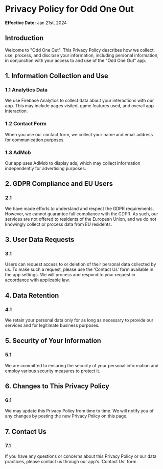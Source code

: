 # Privacy Policy for Odd One Out

**Effective Date:** Jan 21st, 2024

## Introduction

Welcome to "Odd One Out". This Privacy Policy describes how we collect, use, process, and disclose your information, including personal information, in conjunction with your access to and use of the "Odd One Out" app.

## 1. Information Collection and Use

### 1.1 Analytics Data
We use Firebase Analytics to collect data about your interactions with our app. This may include pages visited, game features used, and overall app interaction.

### 1.2 Contact Form
When you use our contact form, we collect your name and email address for communication purposes.

### 1.3 AdMob
Our app uses AdMob to display ads, which may collect information independently for advertising purposes.

## 2. GDPR Compliance and EU Users

### 2.1 
We have made efforts to understand and respect the GDPR requirements. However, we cannot guarantee full compliance with the GDPR. As such, our services are not offered to residents of the European Union, and we do not knowingly collect or process data from EU residents.

## 3. User Data Requests

### 3.1 
Users can request access to or deletion of their personal data collected by us. To make such a request, please use the 'Contact Us' form available in the app settings. We will process and respond to your request in accordance with applicable law.

## 4. Data Retention

### 4.1 
We retain your personal data only for as long as necessary to provide our services and for legitimate business purposes.

## 5. Security of Your Information

### 5.1 
We are committed to ensuring the security of your personal information and employ various security measures to protect it.

## 6. Changes to This Privacy Policy

### 6.1 
We may update this Privacy Policy from time to time. We will notify you of any changes by posting the new Privacy Policy on this page.

## 7. Contact Us

### 7.1 
If you have any questions or concerns about this Privacy Policy or our data practices, please contact us through our app's 'Contact Us' form.
